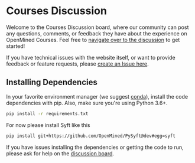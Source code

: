 # Courses Discussion

Welcome to the Courses Discussion board, where our community can post any questions, comments, or feedback they have about the experience on OpenMined Courses. Feel free to [navigate over to the discussion](https://github.com/OpenMined/courses/discussions) to get started!

If you have technical issues with the website itself, or want to provide feedback or feature requests, please [create an Issue here](https://github.com/OpenMined/openmined/issues). 

## Installing Dependencies

In your favorite environment manager (we suggest [conda](https://docs.conda.io/en/latest/miniconda.html)), install the code dependencies with pip. Also, make sure you're using Python 3.6+.

```bash
pip install -r requirements.txt
```

For now please install Syft like this
```bash
pip install git+https://github.com/OpenMined/PySyft@dev#egg=syft
```

If you have issues installing the dependencies or getting the code to run, please ask for help on the [discussion board](https://github.com/OpenMined/courses/discussions).
